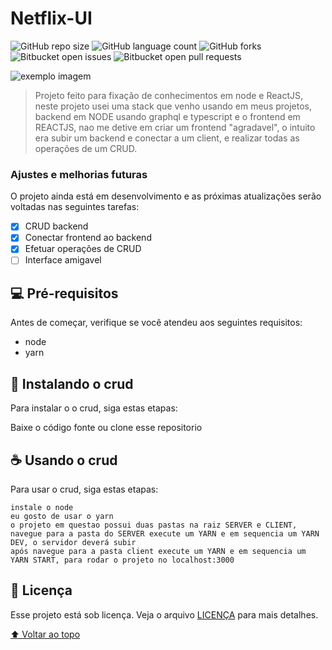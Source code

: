 # Netflix-UI

<!---Esses são exemplos. Veja https://shields.io para outras pessoas ou para personalizar este conjunto de escudos. Você pode querer incluir dependências, status do projeto e informações de licença aqui--->

![GitHub repo size](https://img.shields.io/github/repo-size/fmlima4/full_test?style=for-the-badge)
![GitHub language count](https://img.shields.io/github/languages/count/fmlima4/full_test?style=for-the-badge)
![GitHub forks](https://img.shields.io/github/forks/fmlima4/full_test?style=for-the-badge)
![Bitbucket open issues](https://img.shields.io/bitbucket/issues/fmlima4/full_test?style=for-the-badge)
![Bitbucket open pull requests](https://img.shields.io/bitbucket/pr-raw/fmlima4/full_test?style=for-the-badge)

<img src="exemplo-image.png" alt="exemplo imagem">

> Projeto feito para fixação de conhecimentos em node e ReactJS, neste projeto usei uma stack que venho usando em meus projetos, backend em NODE usando graphql e typescript e o frontend em REACTJS, nao me detive em criar um frontend "agradavel", o intuito era subir um backend e conectar a um client, e realizar todas as operações de um CRUD. 

### Ajustes e melhorias futuras

O projeto ainda está em desenvolvimento e as próximas atualizações serão voltadas nas seguintes tarefas:

- [x] CRUD backend
- [x] Conectar frontend ao backend
- [x] Efetuar operações de CRUD
- [ ] Interface amigavel
## 💻 Pré-requisitos

Antes de começar, verifique se você atendeu aos seguintes requisitos:
<!---Estes são apenas requisitos de exemplo. Adicionar, duplicar ou remover conforme necessário--->
<!-- * Você instalou a versão mais recente de `<linguagem / dependência / requeridos>`
* Você tem uma máquina `<Windows / Linux / Mac>`. Indique qual sistema operacional é compatível / não compatível.
* Você leu `<guia / link / documentação_relacionada_ao_projeto>`. -->
* node 
* yarn

## 🚀 Instalando o crud

Para instalar o o crud, siga estas etapas:

Baixe o código fonte ou clone esse repositorio
## ☕ Usando o crud

Para usar o crud, siga estas etapas:

```
instale o node
eu gosto de usar o yarn 
o projeto em questao possui duas pastas na raiz SERVER e CLIENT, 
navegue para a pasta do SERVER execute um YARN e em sequencia um YARN DEV, o servidor deverá subir
após navegue para a pasta client execute um YARN e em sequencia um YARN START, para rodar o projeto no localhost:3000
```
## 📝 Licença

Esse projeto está sob licença. Veja o arquivo [LICENÇA](LICENSE.md) para mais detalhes.

[⬆ Voltar ao topo](netflix-ui-react)<br>
